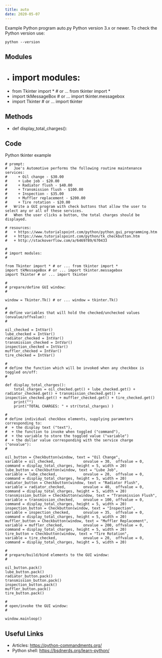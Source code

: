```yaml
---
title: auto
date: 2020-05-07
---
```

Example Python program auto.py
Python version 3.x or newer.
To check the Python version use:

    python --version

## Modules

* # import modules:
* from Tkinter import * # or ... from tkinter import *
* import tkMessageBox # or ... import tkinter.messagebox
* import Tkinter # or ... import tkinter

## Methods

* def display_total_charges():

## Code

Python tkinter example

    # prompt:
    #   Joe's Automotive performs the following routine maintenance services:
    #     + Oil change - $30.00
    #     + Lube job - $20.00
    #     + Radiator flush - $40.00
    #     + Transmission flush - $100.00
    #     + Inspection - $35.00
    #     + Muffler replacement - $200.00
    #     + Tire rotation - $20.00
    #   Write a GUI program with check buttons that allow the user to select any or all of these services.
    #   When the user clicks a button, the total charges should be displayed.
    
    # resources:
    #   + https://www.tutorialspoint.com/python/python_gui_programming.htm
    #   + https://www.tutorialspoint.com/python/tk_checkbutton.htm
    #   + http://stackoverflow.com/a/6469789/670433
    
    #
    # import modules:
    #
    
    from Tkinter import * # or ... from tkinter import *
    import tkMessageBox # or ... import tkinter.messagebox
    import Tkinter # or ... import tkinter
    
    #
    # prepare/define GUI window:
    #
    
    window = Tkinter.Tk() # or ... window = tkinter.Tk()
    
    #
    # define variables that will hold the checked/unchecked values (onvalue/offvalue):
    #
    
    oil_checked = IntVar()
    lube_checked = IntVar()
    radiator_checked = IntVar()
    transmission_checked = IntVar()
    inspection_checked = IntVar()
    muffler_checked = IntVar()
    tire_checked = IntVar()
    
    #
    # define the function which will be invoked when any checkbox is toggled on/off:
    #
    
    def display_total_charges():
        total_charges = oil_checked.get() + lube_checked.get() + radiator_checked.get() + transmission_checked.get() + inspection_checked.get() + muffler_checked.get() + tire_checked.get()
        print("")
        print("TOTAL CHARGES: " + str(total_charges) )
    
    #
    # define individual checkbox elements, supplying parameters corresponding to:
    #  + the display text ("text"),
    #  + the function to invoke when toggled ("command"),
    #  + the variable to store the toggled value ("variable")
    #  + the dollar value corresponding with the service charge ("onvalue"):
    #
    
    oil_button = Checkbutton(window, text = "Oil Change",                   variable = oil_checked,             onvalue = 30,  offvalue = 0, command = display_total_charges, height = 5, width = 20)
    lube_button = Checkbutton(window, text = "Lube Job",                    variable = lube_checked,            onvalue = 20,  offvalue = 0, command = display_total_charges, height = 5, width = 20)
    radiator_button = Checkbutton(window, text = "Radiator Flush",          variable = radiator_checked,        onvalue = 40,  offvalue = 0, command = display_total_charges, height = 5, width = 20)
    transmission_button = Checkbutton(window, text = "Transmission Flush",  variable = transmission_checked,    onvalue = 100, offvalue = 0, command = display_total_charges, height = 5, width = 20)
    inspection_button = Checkbutton(window, text = "Inspection",            variable = inspection_checked,      onvalue = 35,  offvalue = 0, command = display_total_charges, height = 5, width = 20)
    muffler_button = Checkbutton(window, text = "Muffler Replacement",      variable = muffler_checked,         onvalue = 200, offvalue = 0, command = display_total_charges, height = 5, width = 20)
    tire_button = Checkbutton(window, text = "Tire Rotation",               variable = tire_checked,            onvalue = 20,  offvalue = 0, command = display_total_charges, height = 5, width = 20)
    
    #
    # prepare/build/bind elements to the GUI window:
    #
    
    oil_button.pack()
    lube_button.pack()
    radiator_button.pack()
    transmission_button.pack()
    inspection_button.pack()
    muffler_button.pack()
    tire_button.pack()
    
    #
    # open/invoke the GUI window:
    #
    
    window.mainloop()
    

## Useful Links

- Articles: https://python-commandments.org/
- Python shell: https://bsdnerds.org/learn-python/
